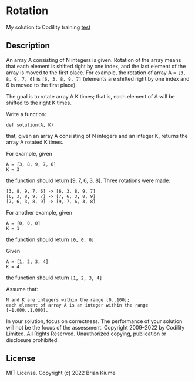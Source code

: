 # Rotation

My solution to Codility training [test](https://app.codility.com/programmers/lessons/2-arrays/cyclic_rotation/)

## Description

An array A consisting of N integers is given. Rotation of the array means that each element is shifted right by one index, 
and the last element of the array is moved to the first place. For example, the rotation of array A = `[3, 8, 9, 7, 6]` is `[6, 3, 8, 9, 7]` 
(elements are shifted right by one index and 6 is moved to the first place).

The goal is to rotate array A K times; that is, each element of A will be shifted to the right K times.

Write a function:

    def solution(A, K)

that, given an array A consisting of N integers and an integer K, returns the array A rotated K times.

For example, given

    A = [3, 8, 9, 7, 6]
    K = 3

the function should return [9, 7, 6, 3, 8]. Three rotations were made:

    [3, 8, 9, 7, 6] -> [6, 3, 8, 9, 7]
    [6, 3, 8, 9, 7] -> [7, 6, 3, 8, 9]
    [7, 6, 3, 8, 9] -> [9, 7, 6, 3, 8]

For another example, given

    A = [0, 0, 0]
    K = 1

the function should return `[0, 0, 0]`

Given

    A = [1, 2, 3, 4]
    K = 4

the function should return `[1, 2, 3, 4]`

Assume that:

    N and K are integers within the range [0..100];
    each element of array A is an integer within the range [−1,000..1,000].

In your solution, focus on correctness. The performance of your solution will not be the focus of the assessment.
Copyright 2009–2022 by Codility Limited. All Rights Reserved. Unauthorized copying, publication or disclosure prohibited. 

## License
MIT License. Copyright (c) 2022 Brian Kiume
